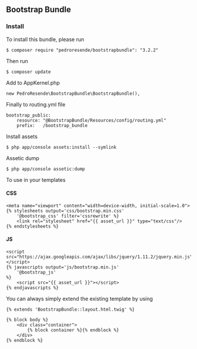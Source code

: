 ## Bootstrap Bundle

### Install

To install this bundle, please run

````
$ composer require "pedroresende/bootstrapbundle": "3.2.2"
````

Then run

````
$ composer update
````

Add to AppKernel.php

````
new PedroResende\BootstrapBundle\BootstrapBundle(),
````

Finally to routing.yml file

````
bootstrap_public:
    resource: "@BootstrapBundle/Resources/config/routing.yml"
    prefix:   /bootstrap_bundle
````

Install assets

````
$ php app/console assets:install --symlink
````

Assetic dump

````
$ php app/console assetic:dump
````

To use in your templates

#### CSS

````
<meta name="viewport" content="width=device-width, initial-scale=1.0">
{% stylesheets output='css/bootstrap.min.css'
    '@bootstrap_css' filter='cssrewrite' %}
    <link rel="stylesheet" href="{{ asset_url }}" type="text/css"/>
{% endstylesheets %}
````

#### JS

````
<script src="https://ajax.googleapis.com/ajax/libs/jquery/1.11.2/jquery.min.js"></script>
{% javascripts output='js/bootstrap.min.js'
    '@bootstrap_js'
%}
    <script src="{{ asset_url }}"></script>
{% endjavascripts %}
````

You can always simply extend the existing template by using

````
{% extends 'BootstrapBundle::layout.html.twig' %}

{% block body %}
    <div class="container">
        {% block container %}{% endblock %}
    </div>
{% endblock %}

````
